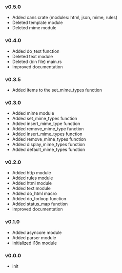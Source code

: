 ### v0.5.0

- Added cans crate (modules: html, json, mime, rules)
- Deleted template module
- Deleted mime module

### v0.4.0

- Added do_text function
- Deleted text module
- Deleted (bin file) main.rs
- Improved documentation

### v0.3.5

- Added items to the set_mime_types function

### v0.3.0

- Added mime module
- Added set_mime_types function
- Added insert_mime_type function
- Added remove_mime_type function
- Added insert_mime_types function
- Added remove_mime_types function
- Added display_mime_types function
- Added default_mime_types function

### v0.2.0

- Added http module
- Added rules module
- Added html module
- Added text module
- Added do_html macro
- Added do_forloop function
- Added status_map function
- Improved documentation

### v0.1.0

- Added asyncore module
- Added parser module
- Initialized i18n module

### v0.0.0

- init
